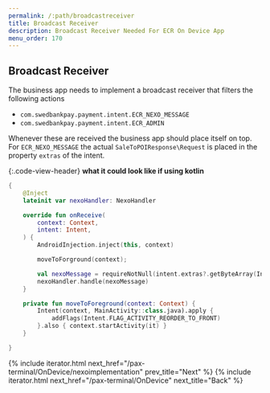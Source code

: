 ```yaml
---
permalink: /:path/broadcastreceiver
title: Broadcast Receiver
description: Broadcast Receiver Needed For ECR On Device App
menu_order: 170
---
```


## Broadcast Receiver

The business app needs to implement a broadcast receiver that filters the following actions

*   `com.swedbankpay.payment.intent.ECR_NEXO_MESSAGE`
*   `com.swedbankpay.payment.intent.ECR_ADMIN`

Whenever these are received the business app should place itself on top. For `ECR_NEXO_MESSAGE` the actual `SaleToPOIResponse\Request` is placed in the property `extras` of the intent.

{:.code-view-header}
**what it could look like if using kotlin**

```kotlin
{
    @Inject
    lateinit var nexoHandler: NexoHandler

    override fun onReceive(
        context: Context,
        intent: Intent,
    ) {
        AndroidInjection.inject(this, context)

        moveToForground(context);

        val nexoMessage = requireNotNull(intent.extras?.getByteArray(Intent.EXTRA_TEXT))
        nexoHandler.handle(nexoMessage)
    }

    private fun moveToForeground(context: Context) {
        Intent(context, MainActivity::class.java).apply {
            addFlags(Intent.FLAG_ACTIVITY_REORDER_TO_FRONT)
        }.also { context.startActivity(it) }
    }

}
```

{% include iterator.html next_href="/pax-terminal/OnDevice/nexoimplementation" prev_title="Next" %}
{% include iterator.html next_href="/pax-terminal/OnDevice" next_title="Back" %}
